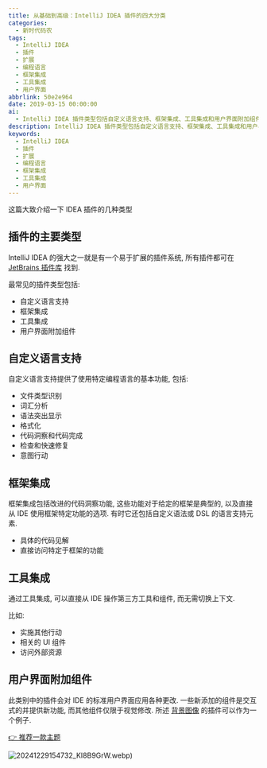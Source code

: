 ```yaml
---
title: 从基础到高级：IntelliJ IDEA 插件的四大分类
categories:
  - 新时代码农
tags:
  - IntelliJ IDEA
  - 插件
  - 扩展
  - 编程语言
  - 框架集成
  - 工具集成
  - 用户界面
abbrlink: 50e2e964
date: 2019-03-15 00:00:00
ai:
  - IntelliJ IDEA 插件类型包括自定义语言支持、框架集成、工具集成和用户界面附加组件。这些插件提供了丰富的功能，如文件识别、语法突出显示、代码洞察、框架特有功能的直接访问、第三方工具的直接操作以及IDE界面的定制化。
description: IntelliJ IDEA 插件类型包括自定义语言支持、框架集成、工具集成和用户界面附加组件。这些插件提供了丰富的功能，如文件识别、语法突出显示、代码洞察、框架特有功能的直接访问、第三方工具的直接操作以及IDE界面的定制化。
keywords:
  - IntelliJ IDEA
  - 插件
  - 扩展
  - 编程语言
  - 框架集成
  - 工具集成
  - 用户界面
---
```


这篇大致介绍一下 IDEA 插件的几种类型

<!-- more -->

## 插件的主要类型

IntelliJ IDEA 的强大之一就是有一个易于扩展的插件系统, 所有插件都可在 [JetBrains 插件库](https://plugins.jetbrains.com/) 找到.

最常见的插件类型包括:

- 自定义语言支持
- 框架集成
- 工具集成
- 用户界面附加组件

## 自定义语言支持

自定义语言支持提供了使用特定编程语言的基本功能, 包括:

- 文件类型识别
- 词汇分析
- 语法突出显示
- 格式化
- 代码洞察和代码完成
- 检查和快速修复
- 意图行动

## 框架集成

框架集成包括改进的代码洞察功能, 这些功能对于给定的框架是典型的, 以及直接从 IDE 使用框架特定功能的选项. 有时它还包括自定义语法或 DSL 的语言支持元素.

- 具体的代码见解
- 直接访问特定于框架的功能

## 工具集成

通过工具集成, 可以直接从 IDE 操作第三方工具和组件, 而无需切换上下文.

比如:

- 实施其他行动
- 相关的 UI 组件
- 访问外部资源

## 用户界面附加组件

此类别中的插件会对 IDE 的标准用户界面应用各种更改.
一些新添加的组件是交互式的并提供新功能, 而其他组件仅限于视觉修改. 所述 [背景图像](https://plugins.jetbrains.com/plugin/72) 的插件可以作为一个例子.

[👉 推荐一款主题](https://plugins.jetbrains.com/plugin/8006-material-theme-ui)

![20241229154732_KI8B9GrW.webp](20241229154732_KI8B9GrW.webp))
